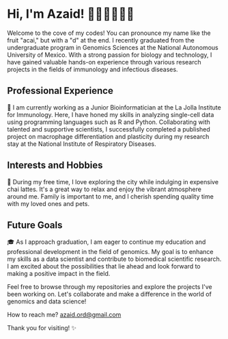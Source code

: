 # Hi, I'm Azaid! 👩🏽‍🔬🧑🏽‍🔬

Welcome to the cove of my codes! You can pronounce my name like the fruit "acai," but with a "d" at the end. I recently graduated from the undergraduate program in Genomics Sciences at the National Autonomous University of Mexico. With a strong passion for biology and technology, I have gained valuable hands-on experience through various research projects in the fields of immunology and infectious diseases.

## Professional Experience

🔬 I am currently working as a Junior Bioinformatician at the La Jolla Institute for Immunology. Here, I have honed my skills in analyzing single-cell data using programming languages such as R and Python. Collaborating with talented and supportive scientists, I successfully completed a published project on macrophage differentiation and plasticity during my research stay at the National Institute of Respiratory Diseases.

## Interests and Hobbies

🌆 During my free time, I love exploring the city while indulging in expensive chai lattes. It's a great way to relax and enjoy the vibrant atmosphere around me. Family is important to me, and I cherish spending quality time with my loved ones and pets.

## Future Goals

🎓 As I approach graduation, I am eager to continue my education and professional development in the field of genomics. My goal is to enhance my skills as a data scientist and contribute to biomedical scientific research. I am excited about the possibilities that lie ahead and look forward to making a positive impact in the field.

Feel free to browse through my repositories and explore the projects I've been working on. Let's collaborate and make a difference in the world of genomics and data science!

How to reach me? [azaid.ord@gmail.com](mailto:azaid.ord@gmail.com)

Thank you for visiting! ✨



